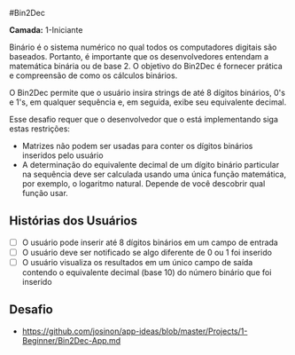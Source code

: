  #Bin2Dec

**Camada:** 1-Iniciante

Binário é o sistema numérico no qual todos os computadores digitais são baseados.
Portanto, é importante que os desenvolvedores entendam a matemática binária ou de base 2.
O objetivo do Bin2Dec é fornecer prática e compreensão de como os cálculos binários.

O Bin2Dec permite que o usuário insira strings de até 8 dígitos binários, 0's e 1's,
em qualquer sequência e, em seguida, exibe seu equivalente decimal.

Esse desafio requer que o desenvolvedor que o está implementando siga
estas restrições:

- Matrizes não podem ser usadas para conter os dígitos binários inseridos pelo usuário
- A determinação do equivalente decimal de um dígito binário particular na sequência deve
  ser calculada usando uma única função matemática, por exemplo, o logaritmo natural.
  Depende de você descobrir qual função usar.

## Histórias dos Usuários

- [ ] O usuário pode inserir até 8 dígitos binários em um campo de entrada
- [ ] O usuário deve ser notificado se algo diferente de 0 ou 1 foi inserido
- [ ] O usuário visualiza os resultados em um único campo de saída contendo o equivalente decimal
      (base 10) do número binário que foi inserido

## Desafio

- https://github.com/josinon/app-ideas/blob/master/Projects/1-Beginner/Bin2Dec-App.md
